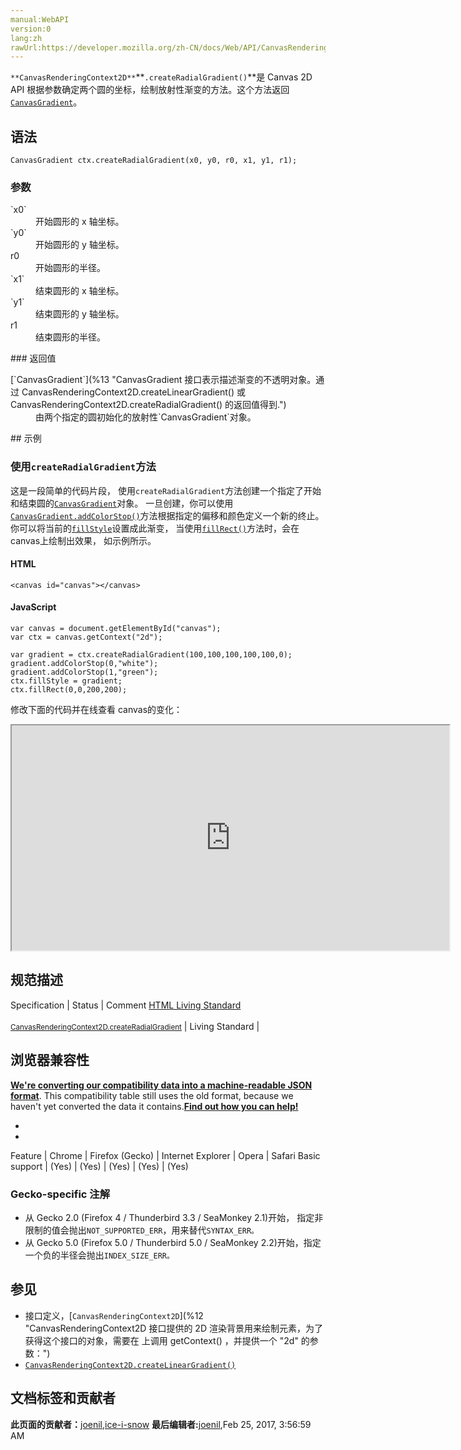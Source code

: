 ```yaml
---
manual:WebAPI
version:0
lang:zh
rawUrl:https://developer.mozilla.org/zh-CN/docs/Web/API/CanvasRenderingContext2D/createRadialGradient
---
```






`**CanvasRenderingContext2D**`**`.createRadialGradient()`**是 Canvas 2D API 根据参数确定两个圆的坐标，绘制放射性渐变的方法。这个方法返回[`CanvasGradient`](%13 "CanvasGradient 接口表示描述渐变的不透明对象。通过 CanvasRenderingContext2D.createLinearGradient() 或 CanvasRenderingContext2D.createRadialGradient() 的返回值得到.")。


## 语法<a name="语法"></a>

```
CanvasGradient ctx.createRadialGradient(x0, y0, r0, x1, y1, r1);

```

### 参数<a name="参数"></a>
<dl><dt id=''>`x0`</dt><dd>开始圆形的 x 轴坐标。</dd><dt id=''>`y0`</dt><dd>开始圆形的 y 轴坐标。</dd><dt id=''>r0</dt><dd>开始圆形的半径。</dd><dt id=''>`x1`</dt><dd>结束圆形的 x 轴坐标。</dd><dt id=''>`y1`</dt><dd>结束圆形的 y 轴坐标。</dd><dt id=''>r1</dt><dd>结束圆形的半径。</dd></dl>
### 返回值<a name="返回值"></a>
<dl><dt id=''>[`CanvasGradient`](%13 "CanvasGradient 接口表示描述渐变的不透明对象。通过 CanvasRenderingContext2D.createLinearGradient() 或 CanvasRenderingContext2D.createRadialGradient() 的返回值得到.")</dt><dd>由两个指定的圆初始化的放射性`CanvasGradient`对象。</dd></dl>
## 示例<a name="示例"></a>

### 使用`createRadialGradient`方法<a name="使用_createRadialGradient_方法"></a>


这是一段简单的代码片段， 使用`createRadialGradient`方法创建一个指定了开始和结束圆的[`CanvasGradient`](%13 "CanvasGradient 接口表示描述渐变的不透明对象。通过 CanvasRenderingContext2D.createLinearGradient() 或 CanvasRenderingContext2D.createRadialGradient() 的返回值得到.")对象。 一旦创建，你可以使用[`CanvasGradient.addColorStop()`](%248 "CanvasGradient.addColorStop() 方法添加一个由偏移值和颜色值指定的断点到渐变。如果偏移值不在0到1之间，将抛出INDEX_SIZE_ERR错误，如果颜色值不能被解析为有效的CSS颜色值 <color>，将抛出SYNTAX_ERR错误。")方法根据指定的偏移和颜色定义一个新的终止。你可以将当前的[`fillStyle`](%234 "CanvasRenderingContext2D.fillStyle 是Canvas 2D API 使用内部方式描述颜色和样式的属性。默认值是 #000 （黑色）。")设置成此渐变， 当使用[`fillRect()`](%10 "CanvasRenderingContext2D.fillRect() 是Canvas 2D API 绘制填充矩形的方法。矩形的起点在 (x, y) 位置，矩形的尺寸是 width 和 height ，fillStyle 属性决定矩形的样式。")方法时，会在canvas上绘制出效果， 如示例所示。


#### HTML<a name="HTML"></a>

```
<canvas id="canvas"></canvas>
```

#### JavaScript<a name="JavaScript"></a>

```
var canvas = document.getElementById("canvas");
var ctx = canvas.getContext("2d");

var gradient = ctx.createRadialGradient(100,100,100,100,100,0);
gradient.addColorStop(0,"white");
gradient.addColorStop(1,"green");
ctx.fillStyle = gradient;
ctx.fillRect(0,0,200,200); 

```


修改下面的代码并在线查看 canvas的变化：



<iframe src='https://mdn.mozillademos.org/zh-CN/docs/Web/API/CanvasRenderingContext2D/createRadialGradient$samples/Playable_code?revision=1193659' width='700' height='360'></iframe>



## 规范描述<a name="规范描述"></a>
Specification | Status | Comment 
[HTML Living Standard<br></br><small>CanvasRenderingContext2D.createRadialGradient</small>](%23614 "") | Living Standard |  


## 浏览器兼容性<a name="浏览器兼容性"></a>


**[We&#39;re converting our compatibility data into a machine-readable JSON format](%3344 "")**. This compatibility table still uses the old format, because we haven&#39;t yet converted the data it contains.**[Find out how you can help!](%3392 "")**


* 
* 
Feature | Chrome | Firefox (Gecko) | Internet Explorer | Opera | Safari 
Basic support | (Yes) | (Yes) | (Yes) | (Yes) | (Yes) 




### Gecko-specific 注解<a name="Gecko-specific_注解"></a>

* 从 Gecko 2.0 (Firefox 4 / Thunderbird 3.3 / SeaMonkey 2.1)开始， 指定非限制的值会抛出`NOT_SUPPORTED_ERR`，用来替代`SYNTAX_ERR。`
* 从 Gecko 5.0 (Firefox 5.0 / Thunderbird 5.0 / SeaMonkey 2.2)开始，指定一个负的半径会抛出`INDEX_SIZE_ERR。`

## 参见<a name="参见"></a>

* 接口定义，[`CanvasRenderingContext2D`](%12 "CanvasRenderingContext2D 接口提供的 2D 渲染背景用来绘制<canvas>元素，为了获得这个接口的对象，需要在 <canvas> 上调用 getContext() ，并提供一个 "2d" 的参数：")
* [`CanvasRenderingContext2D.createLinearGradient()`](%246 "CanvasRenderingContext2D.createLinearGradient()方法创建一个沿参数坐标指定的直线的渐变。该方法返回一个线性 CanvasGradient对象。")



## 文档标签和贡献者
**此页面的贡献者：**[joenil](%23615 ""),[ice-i-snow](%4741 "")
**最后编辑者:**[joenil](%23615 ""),<time>Feb 25, 2017, 3:56:59 AM</time>


